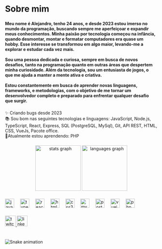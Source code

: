 <h1 align="left">Sobre mim</h1>

###

<h4 align="left">Meu nome é Alejandro, tenho 24 anos, e desde 2023 estou imerso no mundo da programação, buscando sempre me aperfeiçoar e expandir meus conhecimentos. Minha paixão por tecnologia começou na infância, quando desmontar, montar e formatar computadores era quase um hobby. Esse interesse se transformou em algo maior, levando-me a explorar e estudar cada vez mais.<br><br>Sou uma pessoa dedicada e curiosa, sempre em busca de novos desafios, tanto na programação quanto em outras áreas que despertem minha curiosidade. Além da tecnologia, sou um entusiasta de jogos, o que me ajuda a manter a mente ativa e criativa.<br><br>Estou constantemente em busca de aprender novas linguagens, frameworks, e metodologias, com o objetivo de me tornar um desenvolvedor completo e preparado para enfrentar qualquer desafio que surgir.</h4>

###

<p align="left">✨ Criando bugs desde 2023<br>📚 Sou bom nas seguintes tecnologias e linguagens: JavaScript, Node.js, TypeScript, React, Express, SQL (PostgreSQL, MySql), Git, API REST, HTML, CSS, VueJs, Pacote office.<br>📝Atualmente estou aprendendo: PHP</p>

###

<div align="center">
  <img src="https://github-readme-stats.vercel.app/api?username=AlejandroTurtle&hide_title=false&hide_rank=false&show_icons=true&include_all_commits=true&count_private=true&disable_animations=false&theme=dracula&locale=en&hide_border=false" height="150" alt="stats graph"  />
  <img src="https://github-readme-stats.vercel.app/api/top-langs?username=AlejandroTurtle&locale=en&hide_title=false&layout=compact&card_width=320&langs_count=5&theme=dracula&hide_border=false" height="150" alt="languages graph"  />
</div>

###

<div align="left">
  <img src="https://cdn.jsdelivr.net/gh/devicons/devicon/icons/javascript/javascript-original.svg" height="30" alt="javascript logo"  />
  <img width="12" />
  <img src="https://cdn.jsdelivr.net/gh/devicons/devicon/icons/typescript/typescript-original.svg" height="30" alt="typescript logo"  />
  <img width="12" />
  <img src="https://cdn.jsdelivr.net/gh/devicons/devicon/icons/react/react-original.svg" height="30" alt="react logo"  />
  <img width="12" />
  <img src="https://cdn.jsdelivr.net/gh/devicons/devicon/icons/html5/html5-original.svg" height="30" alt="html5 logo"  />
  <img width="12" />
  <img src="https://cdn.jsdelivr.net/gh/devicons/devicon/icons/css3/css3-original.svg" height="30" alt="css3 logo"  />
  <img width="12" />
  <img src="https://cdn.jsdelivr.net/gh/devicons/devicon/icons/mysql/mysql-original.svg" height="30" alt="mysql logo"  />
  <img width="12" />
  <img src="https://cdn.jsdelivr.net/gh/devicons/devicon/icons/postgresql/postgresql-original.svg" height="30" alt="postgresql logo"  />
  <img width="12" />
  <img src="https://cdn.jsdelivr.net/gh/devicons/devicon/icons/vuejs/vuejs-original.svg" height="30" alt="vuejs logo"  />
  <img width="12" />
  <img src="https://cdn.jsdelivr.net/gh/devicons/devicon/icons/php/php-original.svg" height="30" alt="php logo"  />
</div>

###

<div align="left">
  <a href="https://www.twitch.tv/turtledc" target="_blank">
    <img src="https://img.shields.io/static/v1?message=Twitch&logo=twitch&label=&color=9146FF&logoColor=white&labelColor=&style=for-the-badge" height="35" alt="twitch logo"  />
  </a>
  <a href="https://www.linkedin.com/in/alejandro-gomes/" target="_blank">
    <img src="https://img.shields.io/static/v1?message=LinkedIn&logo=linkedin&label=&color=0077B5&logoColor=white&labelColor=&style=for-the-badge" height="35" alt="linkedin logo"  />
  </a>
</div>

###

<br clear="both">

<img src="https://raw.githubusercontent.com/AlejandroTurtle/AlejandroTurtle/output/snake.svg" alt="Snake animation" />

###

